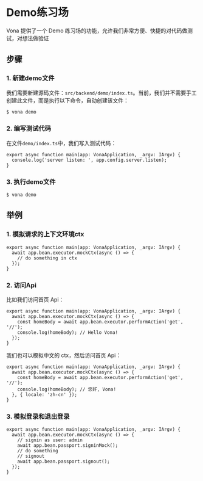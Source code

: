 # Demo练习场

Vona 提供了一个 Demo 练习场的功能，允许我们非常方便、快捷的对代码做测试，对想法做验证

## 步骤

### 1. 新建demo文件

我们需要新建源码文件：`src/backend/demo/index.ts`。当前，我们并不需要手工创建此文件，而是执行以下命令，自动创建该文件：

``` bash
$ vona demo
```

### 2. 编写测试代码

在文件`demo/index.ts`中，我们写入测试代码：

``` typescript{2}
export async function main(app: VonaApplication, _argv: IArgv) {
  console.log('server listen: ', app.config.server.listen);
}
```

### 3. 执行demo文件

``` bash
$ vona demo
```

## 举例

### 1. 模拟请求的上下文环境ctx

``` typescript{2-4}
export async function main(app: VonaApplication, _argv: IArgv) {
  await app.bean.executor.mockCtx(async () => {
    // do something in ctx
  });
}
```

### 2. 访问Api

比如我们访问首页 Api：

``` typescript{3-4}
export async function main(app: VonaApplication, _argv: IArgv) {
  await app.bean.executor.mockCtx(async () => {
    const homeBody = await app.bean.executor.performAction('get', '//');
    console.log(homeBody); // Hello Vona!
  });
}
```

我们也可以模拟中文的 ctx，然后访问首页 Api：

``` typescript{3-5}
export async function main(app: VonaApplication, _argv: IArgv) {
  await app.bean.executor.mockCtx(async () => {
    const homeBody = await app.bean.executor.performAction('get', '//');
    console.log(homeBody); // 您好, Vona!
  }, { locale: 'zh-cn' });
}
```

### 3. 模拟登录和退出登录

``` typescript{3-7}
export async function main(app: VonaApplication, _argv: IArgv) {
  await app.bean.executor.mockCtx(async () => {
    // signin as user: admin
    await app.bean.passport.signinMock();
    // do something
    // signout
    await app.bean.passport.signout();
  });
}
```